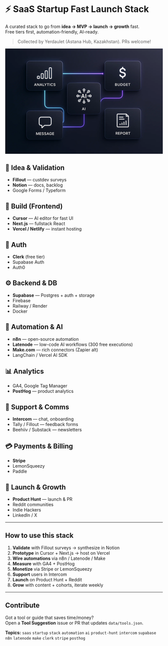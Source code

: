 # ⚡️ SaaS Startup Fast Launch Stack

A curated stack to go from **idea → MVP → launch → growth** fast.  
Free tiers first, automation-friendly, AI-ready.

> Collected by Yerdaulet (Astana Hub, Kazakhstan). PRs welcome!

![Flow](assets/saas_stack_flow.png)

## 🧠 Idea & Validation
- **Fillout** — custdev surveys
- **Notion** — docs, backlog
- Google Forms / Typeform

## 🎨 Build (Frontend)
- **Cursor** — AI editor for fast UI
- **Next.js** — fullstack React
- **Vercel / Netlify** — instant hosting

## 🔐 Auth
- **Clerk** (free tier)
- Supabase Auth
- Auth0

## ⚙️ Backend & DB
- **Supabase** — Postgres + auth + storage
- Firebase
- Railway / Render
- Docker

## 🤖 Automation & AI
- **n8n** — open-source automation
- **Latenode** — low-code AI workflows (300 free executions)
- **Make.com** — rich connectors (Zapier alt)
- LangChain / Vercel AI SDK

## 📊 Analytics
- GA4, Google Tag Manager
- **PostHog** — product analytics

## 💬 Support & Comms
- **Intercom** — chat, onboarding
- Tally / Fillout — feedback forms
- Beehiiv / Substack — newsletters

## 💳 Payments & Billing
- **Stripe**
- LemonSqueezy
- Paddle

## 🚀 Launch & Growth
- **Product Hunt** — launch & PR
- Reddit communities
- Indie Hackers
- LinkedIn / X

---

## How to use this stack
1. **Validate** with Fillout surveys → synthesize in Notion  
2. **Prototype** in Cursor + Next.js → host on Vercel  
3. **Wire automations** via n8n / Latenode / Make  
4. **Measure** with GA4 + PostHog  
5. **Monetize** via Stripe or LemonSqueezy  
6. **Support** users in Intercom  
7. **Launch** on Product Hunt + Reddit  
8. **Grow** with content + cohorts, iterate weekly

---

## Contribute
Got a tool or guide that saves time/money?  
Open a **Tool Suggestion** issue or PR that updates `data/tools.json`.

**Topics:** `saas` `startup` `stack` `automation` `ai` `product-hunt` `intercom` `supabase` `n8n` `latenode` `make` `clerk` `stripe` `posthog`
